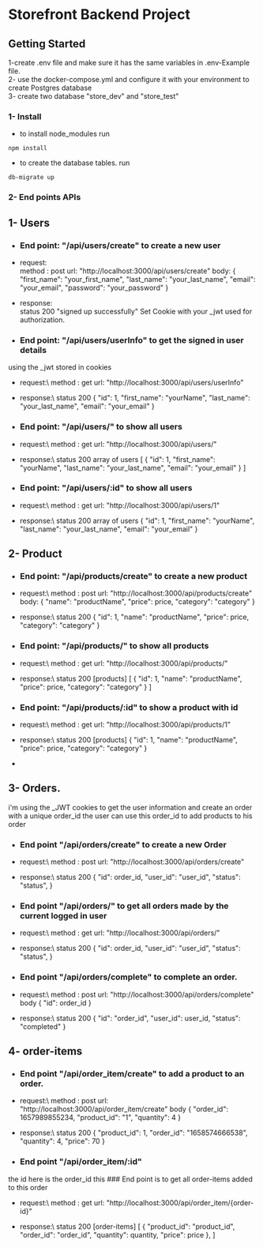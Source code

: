 # Storefront Backend Project

## Getting Started
1-create .env file and make sure it has the same variables in .env-Example file.\
2- use the docker-compose.yml and configure it with your environment to create Postgres database\
3- create two database "store_dev" and "store_test"

### 1- Install 
- to install node_modules
run
```
npm install
```

-  to create the database tables.
run 
```
db-migrate up
```


### 2- End points APIs
## 1- Users
- ### End point: "/api/users/create"  to create a new user 

- request:\
method : post
url: "http://localhost:3000/api/users/create"
body:
{
    "first_name": "your_first_name",
    "last_name": "your_last_name",
    "email": "your_email",
    "password": "your_password"
}
- response:\
status 200 "signed up successfully"
Set Cookie with your _jwt used for authorization. 

- ### End point: "/api/users/userInfo"  to get the signed in user details
using the _jwt stored in cookies

- request:\ 
method : get
url: "http://localhost:3000/api/users/userInfo"

- response:\ 
status 200 
{
    "id": 1,
    "first_name": "yourName",
    "last_name": "your_last_name",
    "email": "your_email"
}

- ### End point: "/api/users/"  to show all users

- request:\ 
method : get
url: "http://localhost:3000/api/users/"

- response:\ 
status 200 array of users
[
    {
        "id": 1,
        "first_name": "yourName",
        "last_name": "your_last_name",
        "email": "your_email"
    }
]


- ### End point: "/api/users/:id"  to show all users

- request:\ 
method : get
url: "http://localhost:3000/api/users/1"

- response:\ 
status 200 array of users
{
    "id": 1,
    "first_name": "yourName",
    "last_name": "your_last_name",
    "email": "your_email"
}








## 2- Product
- ### End point: "/api/products/create"  to create a new product 

- request:\ 
method : post
url: "http://localhost:3000/api/products/create"
body:
{
    "name": "productName",
    "price": price,
    "category": "category"
}
- response:\ 
status 200 
{
    "id": 1,
    "name": "productName",
    "price": price,
    "category": "category"
}


- ### End point: "/api/products/"  to show all products

- request:\ 
method : get
url: "http://localhost:3000/api/products/"

- response:\ 
status 200 [products]
[
    {
        "id": 1,
        "name": "productName",
        "price": price,
        "category": "category"
    }
]

- ### End point: "/api/products/:id"  to show a product with id

- request:\ 
method : get
url: "http://localhost:3000/api/products/1"

- response:\ 
status 200 [products]
{
    "id": 1,
    "name": "productName",
    "price": price,
    "category": "category"
}

-


## 3- Orders.
i'm using the _JWT cookies to get the user information and create an order with a unique order_id
the user can use this order_id to add products to his order

- ### End point "/api/orders/create" to create a new Order
- request:\ 
method : post
url: "http://localhost:3000/api/orders/create"

- response:\ 
status 200 
{
    "id": order_id,
    "user_id": "user_id",
    "status": "status",
}

- ### End point "/api/orders/" to get all orders made by the current logged in user
- request:\ 
method : get
url: "http://localhost:3000/api/orders/"

- response:\ 
status 200 
{
    "id": order_id,
    "user_id": "user_id",
    "status": "status",
}


- ### End point "/api/orders/complete" to complete an order.
- request:\ 
method : post
url: "http://localhost:3000/api/orders/complete"
body
{
    "id": order_id
}
- response:\ 
status 200 
{
    "id": "order_id",
    "user_id": user_id,
    "status": "completed"
}


## 4- order-items

- ### End point "/api/order_item/create" to add a product to an order.
- request:\ 
method : post
url: "http://localhost:3000/api/order_item/create"
body
{
    "order_id": 1657989855234,
    "product_id": "1",
    "quantity": 4
}

- response:\ 
status 200 
{
    "product_id": 1,
    "order_id": "1658574666538",
    "quantity": 4,
    "price": 70
}

- ### End point "/api/order_item/:id" 
the id here is the order_id
this ### End point is to get all order-items added to this order
- request:\ 
method : get
url: "http://localhost:3000/api/order_item/{order-id}"

- response:\ 
status 200 [order-items]
[
    {
        "product_id": "product_id",
        "order_id": "order_id",
        "quantity": quantity,
        "price": price
    },
]
